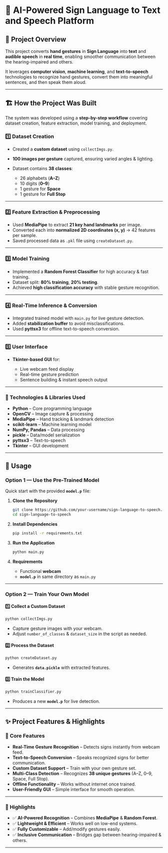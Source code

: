 
# 🤟 AI-Powered Sign Language to Text and Speech Platform

## 📌 Project Overview

This project converts **hand gestures** in **Sign Language** into **text** and **audible speech** in **real time**, enabling smoother communication between the hearing-impaired and others.

It leverages **computer vision**, **machine learning**, and **text-to-speech** technologies to recognize hand gestures, convert them into meaningful sentences, and then speak them aloud.

---

## 🏗️ How the Project Was Built

The system was developed using a **step-by-step workflow** covering dataset creation, feature extraction, model training, and deployment.

### **1️⃣ Dataset Creation**

* Created a **custom dataset** using `collectImgs.py`.
* **100 images per gesture** captured, ensuring varied angles & lighting.
* Dataset contains **38 classes**:

  * 26 alphabets (**A–Z**)
  * 10 digits (**0–9**)
  * 1 gesture for **Space**
  * 1 gesture for **Full Stop**

---

### **2️⃣ Feature Extraction & Preprocessing**

* Used **MediaPipe** to extract **21 key hand landmarks** per image.
* Converted each into **normalized 2D coordinates (x, y)** → 42 features per sample.
* Saved processed data as `.pkl` file using `createDataset.py`.

---

### **3️⃣ Model Training**

* Implemented a **Random Forest Classifier** for high accuracy & fast training.
* Dataset split: **80% training**, **20% testing**.
* Achieved **high classification accuracy** with stable gesture recognition.

---

### **4️⃣ Real-Time Inference & Conversion**

* Integrated trained model with `main.py` for live gesture detection.
* Added **stabilization buffer** to avoid misclassifications.
* Used **pyttsx3** for offline text-to-speech conversion.

---

### **5️⃣ User Interface**

* **Tkinter-based GUI** for:

  * Live webcam feed display
  * Real-time gesture prediction
  * Sentence building & instant speech output

---

### **🔧 Technologies & Libraries Used**

* **Python** – Core programming language
* **OpenCV** – Image capture & processing
* **MediaPipe** – Hand tracking & landmark detection
* **scikit-learn** – Machine learning model
* **NumPy, Pandas** – Data processing
* **pickle** – Data/model serialization
* **pyttsx3** – Text-to-speech
* **Tkinter** – GUI development

---

## 🚀 Usage

### **Option 1 — Use the Pre-Trained Model**

Quick start with the provided **`model.p`** file:

1. **Clone the Repository**

   ```bash
   git clone https://github.com/your-username/sign-language-to-speech.git
   cd sign-language-to-speech
   ```
2. **Install Dependencies**

   ```bash
   pip install -r requirements.txt
   ```
3. **Run the Application**

   ```bash
   python main.py
   ```
4. **Requirements**

   * Functional **webcam**
   * **`model.p`** in same directory as `main.py`

---

### **Option 2 — Train Your Own Model**

#### 1️⃣ **Collect a Custom Dataset**

```bash
python collectImgs.py
```

* Capture gesture images with your webcam.
* Adjust `number_of_classes` & `dataset_size` in the script as needed.

#### 2️⃣ **Process the Dataset**

```bash
python createDataset.py
```

* Generates **`data.pickle`** with extracted features.

#### 3️⃣ **Train the Model**

```bash
python trainClassifier.py
```

* Produces a new **`model.p`** for live detection.

---

## ✨ Project Features & Highlights

### 🔹 **Core Features**

* **Real-Time Gesture Recognition** – Detects signs instantly from webcam feed.
* **Text-to-Speech Conversion** – Speaks recognized signs for better communication.
* **Custom Dataset Support** – Train with your own gesture set.
* **Multi-Class Detection** – Recognizes **38 unique gestures** (A–Z, 0–9, Space, Full Stop).
* **Offline Functionality** – Works without internet once trained.
* **User-Friendly GUI** – Simple interface for smooth operation.

---

### 🌟 **Highlights**

* ✅ **AI-Powered Recognition** – Combines **MediaPipe** & **Random Forest**.
* ✅ **Lightweight & Efficient** – Works well on low-end systems.
* ✅ **Fully Customizable** – Add/modify gestures easily.
* ✅ **Inclusive Communication** – Bridges gap between hearing-impaired & others.

---

